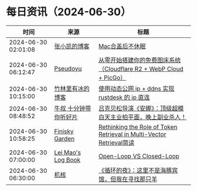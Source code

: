 ﻿# 每日资讯（2024-06-30）

|时间|来源|标题|
|---|---|---|
|2024-06-30 02:01:08|[张小凯的博客](https://jasonkayzk.github.io/atom.xml)|[Mac合盖后不休眠](https://jasonkayzk.github.io/2024/06/30/Mac%E5%90%88%E7%9B%96%E5%90%8E%E4%B8%8D%E4%BC%91%E7%9C%A0/)|
|2024-06-30 06:12:47|[Pseudoyu](https://www.pseudoyu.com/zh/index.xml)|[从零开始搭建你的免费图床系统 （Cloudflare R2 + WebP Cloud + PicGo）](https://www.pseudoyu.com/zh/2024/06/30/free_image_hosting_system_using_r2_webp_cloud_and_picgo/)|
|2024-06-30 10:15:00|[竹林里有冰的博客](https://zhul.in/rss.xml)|[使用动态公网 ip + ddns 实现 rustdesk 的 ip 直连](https://zhul.in/2024/06/30/dynamic-public-ip-and-ddns-for-rustdesk/)|
|2024-06-30 08:48:52|[牛叔 十分钟带你听好片](https://getpodcast.xyz/data/ximalaya/11534451.xml)|[吕克贝松导演《安娜》：顶级超模白天主业拍平面，晚上副业杀人！](https://www.ximalaya.com/sound/738168239)|
|2024-06-30 10:58:25|[Finisky Garden](https://finisky.github.io/atom.xml)|[Rethinking the Role of Token Retrieval in Multi-Vector Retrieval简读](https://finisky.github.io/xtr-summary/)|
|2024-06-30 07:00:00|[Lei Mao's Log Book](https://leimao.github.io/atom.xml)|[Open-Loop VS Closed-Loop](https://leimao.github.io/blog/Open-Loop-VS-Closed-Loop/)|
|2024-06-30 06:30:00|[机核](https://www.gcores.com/rss)|[《循环的夜》：这里不是海豚宾馆，但我在寻找那只羊](https://www.gcores.com/articles/184252)|
